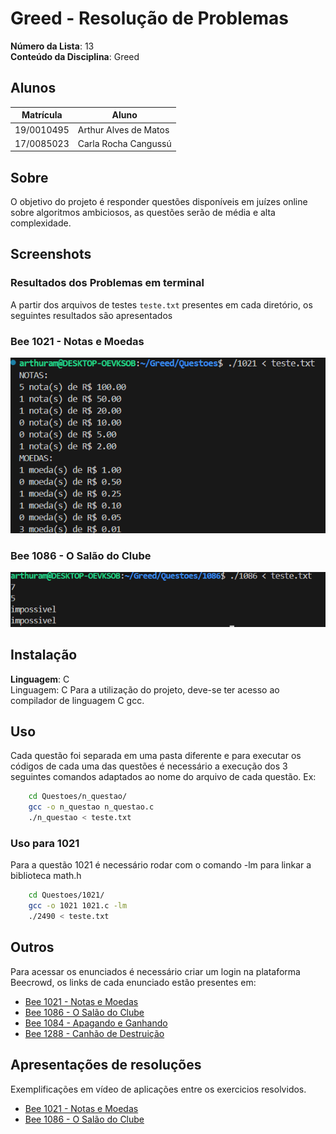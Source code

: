 # Greed - Resolução de Problemas

**Número da Lista**: 13 <br>
**Conteúdo da Disciplina**: Greed<br>

## Alunos
|Matrícula | Aluno |
| -- | -- |
| 19/0010495  |  Arthur Alves de Matos |
| 17/0085023  |  Carla Rocha Cangussú |

## Sobre
O objetivo do projeto é responder questões disponíveis em juízes online sobre algoritmos ambiciosos, as questões serão de média e alta complexidade.

## Screenshots
### Resultados dos Problemas em terminal
A partir dos arquivos de testes `teste.txt` presentes em cada diretório, os seguintes resultados são apresentados

### Bee 1021 - Notas e Moedas
![1021](/screenshots/1021.png)

### Bee 1086 - O Salão do Clube
![1086](/screenshots/1086.png)

## Instalação 
**Linguagem**: C<br>
Linguagem: C
Para a utilização do projeto, deve-se ter acesso ao compilador de linguagem C gcc.

## Uso 
Cada questão foi separada em uma pasta diferente e para executar os códigos de cada uma das questões é necessário a execução dos 3 seguintes comandos adaptados ao nome do arquivo de cada questão. Ex:

```sh
    cd Questoes/n_questao/
    gcc -o n_questao n_questao.c
    ./n_questao < teste.txt
```

### Uso para 1021
Para a questão 1021 é necessário rodar com o comando -lm para linkar a biblioteca math.h

```sh
    cd Questoes/1021/
    gcc -o 1021 1021.c -lm
    ./2490 < teste.txt
```

## Outros 
Para acessar os enunciados é necessário criar um login na plataforma Beecrowd, os links de cada enunciado estão presentes em:

- [Bee 1021 - Notas e Moedas](https://judge.beecrowd.com/pt/problems/view/1021)
- [Bee 1086 - O Salão do Clube](https://judge.beecrowd.com/pt/problems/view/1086)
- [Bee 1084 - Apagando e Ganhando](https://judge.beecrowd.com/pt/problems/view/1084)
- [Bee 1288 -  Canhão de Destruição](https://judge.beecrowd.com/pt/problems/view/1288)

## Apresentações de resoluções
Exemplificações em vídeo de aplicações entre os exercicios resolvidos.

- [Bee 1021 - Notas e Moedas](https://drive.google.com/file/d/1h8xpK7BcfBP8Mx6G4UgJe5YbX36VP7DY/view)
- [Bee 1086 - O Salão do Clube](https://drive.google.com/file/d/1a48_syhk07IYdQYq6pJSj51GTIwAVft8/view)
